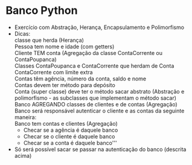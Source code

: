 # Banco Python
 - Exercício com Abstração, Herança, Encapsulamento e Polimorfismo
 - Dicas:<br />
    classe que herda (Herança)<br />
    Pessoa tem nome e idade (com getters)<br />
    Cliente TEM conta (Agregação da classe ContaCorrente ou ContaPoupanca)<br />
    Classes ContaPoupanca e ContaCorrente que herdam de Conta<br />
    ContaCorrente com limite extra<br />
    Contas têm agência, número da conta, saldo e nome<br />
    Contas devem ter método para depósito<br />
    Conta (super classe) deve ter o método sacar abstrato (Abstração e
    polimorfismo - as subclasses que implementam o método sacar)<br />
    Banco AGREGANDO classes de clientes e de contas (Agregação)<br />
    Banco será responsável autenticar o cliente e as contas da seguinte maneira:<br />
    Banco tem contas e clientes (Agregação)<br />
    * Checar se a agência é daquele banco
    * Checar se o cliente é daquele banco
    * Checar se a conta é daquele banco'''
 - Só será possível sacar se passar na autenticação do banco (descrita acima)

 
